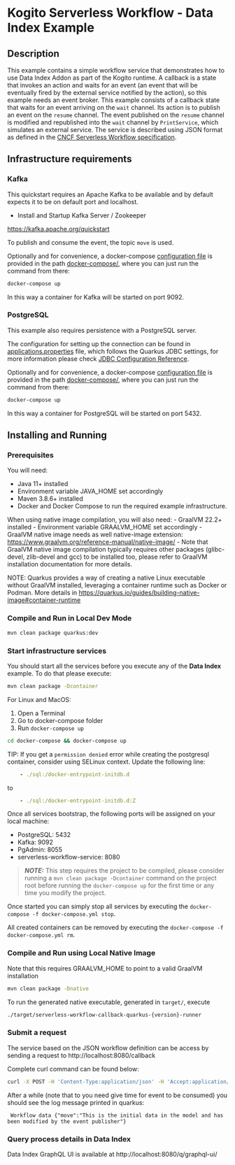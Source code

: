 # Kogito Serverless Workflow - Data Index Example

## Description

This example contains a simple workflow service that demonstrates how to use Data Index Addon as part of the Kogito runtime. 
A callback is a state that invokes an action and waits for an event (an event that will be eventually fired by the external service notified by the action), so this example needs an event broker.
This example consists of a callback state that waits for an event arriving on the `wait` channel. Its action is to publish an event on the `resume` channel. The event published on the `resume` channel is modified and republished into the `wait` channel by `PrintService`, which simulates an external service. 
The service is described using JSON format as defined in the 
[CNCF Serverless Workflow specification](https://github.com/serverlessworkflow/specification).

## Infrastructure requirements

### Kafka

This quickstart requires an Apache Kafka to be available and by default expects it to be on default port and localhost.

* Install and Startup Kafka Server / Zookeeper

https://kafka.apache.org/quickstart

To publish and consume the event, the topic `move` is used. 

Optionally and for convenience, a docker-compose [configuration file](docker-compose/docker-compose.yml) is
provided in the path [docker-compose/](docker-compose/), where you can just run the command from there:

```sh
docker-compose up
```

In this way a container for Kafka will be started on port 9092.

### PostgreSQL

This example also requires persistence with a PostgreSQL server.

The configuration for setting up the connection can be found in [applications.properties](src/main/resources/application.properties) file, which
follows the Quarkus JDBC settings, for more information please check [JDBC Configuration Reference](https://quarkus.io/guides/datasource#jdbc-configuration).

Optionally and for convenience, a docker-compose [configuration file](docker-compose/docker-compose.yml) is
provided in the path [docker-compose/](docker-compose/), where you can just run the command from there:

```sh
docker-compose up
```

In this way a container for PostgreSQL will be started on port 5432.

## Installing and Running

### Prerequisites
 
You will need:
  - Java 11+ installed
  - Environment variable JAVA_HOME set accordingly
  - Maven 3.8.6+ installed
  - Docker and Docker Compose to run the required example infrastructure.

When using native image compilation, you will also need: 
    - GraalVM 22.2+ installed
    - Environment variable GRAALVM_HOME set accordingly
    - GraalVM native image needs as well native-image extension: https://www.graalvm.org/reference-manual/native-image/
    - Note that GraalVM native image compilation typically requires other packages (glibc-devel, zlib-devel and gcc) to be installed too, please refer to GraalVM installation documentation for more details.

NOTE: Quarkus provides a way of creating a native Linux executable without GraalVM installed, leveraging a container runtime such as Docker or Podman. More details in  https://quarkus.io/guides/building-native-image#container-runtime 

### Compile and Run in Local Dev Mode

```sh
mvn clean package quarkus:dev
```

### Start infrastructure services

You should start all the services before you execute any of the **Data Index** example. To do that please execute:

```sh
mvn clean package -Dcontainer
```

For Linux and MacOS:

1. Open a Terminal
2. Go to docker-compose folder
3. Run ```docker-compose up```

```bash
cd docker-compose && docker-compose up
```

TIP: If you get a `permission denied` error while creating the postgresql container, consider using SELinux context.
Update the following line:
```yaml
    - ./sql:/docker-entrypoint-initdb.d
```
to
```yaml
    - ./sql:/docker-entrypoint-initdb.d:Z
```

Once all services bootstrap, the following ports will be assigned on your local machine:

- PostgreSQL: 5432
- Kafka: 9092
- PgAdmin: 8055
- serverless-workflow-service: 8080

> **_NOTE:_**  This step requires the project to be compiled, please consider running a ```mvn clean package -Dcontainer``` command on the project root before running the ```docker-compose up``` for the first time or any time you modify the project.

Once started you can simply stop all services by executing the ```docker-compose -f docker-compose.yml stop```.

All created containers can be removed by executing the ```docker-compose -f docker-compose.yml rm```.


### Compile and Run using Local Native Image
Note that this requires GRAALVM_HOME to point to a valid GraalVM installation

```sh
mvn clean package -Dnative
```
  
To run the generated native executable, generated in `target/`, execute

```sh
./target/serverless-workflow-callback-quarkus-{version}-runner
```

### Submit a request

The service based on the JSON workflow definition can be access by sending a request to http://localhost:8080/callback

Complete curl command can be found below:

```sh
curl -X POST -H 'Content-Type:application/json' -H 'Accept:application/json' http://localhost:8080/callback
```


After a while (note that to you need give time for event to be consumed)  you should see the log message printed in quarkus:

```text
 Workflow data {"move":"This is the initial data in the model and has been modified by the event publisher"}
```

### Query process details in Data Index

Data Index GraphQL UI is available at http://localhost:8080/q/graphql-ui/